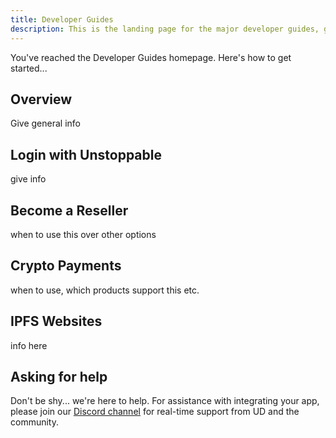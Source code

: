 ```yaml
---
title: Developer Guides
description: This is the landing page for the major developer guides, grouped by product.
---
```


You've reached the Developer Guides homepage. Here's how to get started...

## Overview

Give general info

## Login with Unstoppable

give info

## Become a Reseller

when to use this over other options

## Crypto Payments

when to use, which products support this etc.

## IPFS Websites

info here

## Asking for help

Don't be shy... we're here to help. For assistance with integrating your app, please join our [Discord channel](https://discord.gg/b6ZVxSZ9Hn) for real-time support from UD and the community.
